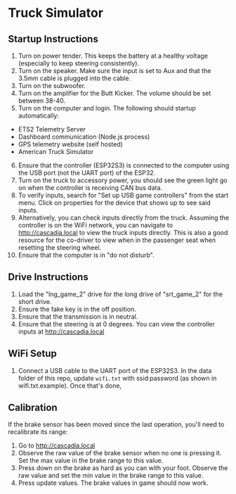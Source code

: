 # Truck Simulator

## Startup Instructions

1. Turn on power tender. This keeps the battery at a healthy voltage (especially to keep steering consistently).
2. Turn on the speaker. Make sure the input is set to Aux and that the 3.5mm cable is plugged into the cable.
3. Turn on the subwoofer.
4. Turn on the amplifier for the Butt Kicker. The volume should be set between 38-40.
5. Turn on the computer and login. The following should startup automatically:
  - ETS2 Telemetry Server
  - Dashboard communication (Node.js process)
  - GPS telemetry website (self hosted)
  - American Truck Simulator
6. Ensure that the controller (ESP32S3) is connected to the computer using the USB port (not the UART port) of the ESP32.
7. Turn on the truck to accessory power, you should see the green light go on when the controller is receiving CAN bus data.
8. To verify inputs, search for "Set up USB game controllers" from the start menu. Click on properties for the device that shows up to see said inputs.
9. Alternatively, you can check inputs directly from the truck. Assuming the controller is on the WiFi network, you can navigate to http://cascadia.local to view the truck inputs directly. This is also a good resource for the co-driver to view when in the passenger seat when resetting the steering wheel.
10. Ensure that the computer is in "do not disturb".

## Drive Instructions

1. Load the "lng_game_2" drive for the long drive of "srt_game_2" for the short drive.
2. Ensure the fake key is in the off position.
3. Ensure that the transmission is in neutral.
4. Ensure that the steering is at 0 degrees. You can view the controller inputs at http://cascadia.local

## WiFi Setup

1. Connect a USB cable to the UART port of the ESP32S3. In the data folder of this repo, update `wifi.txt` with ssid:password (as shown in wifi.txt.example). Once that's done, 

## Calibration

If the brake sensor has been moved since the last operation, you'll need to recalibrate its range:

1. Go to http://cascadia.local
2. Observe the raw value of the brake sensor when no one is pressing it. Set the max value in the brake range to this value.
3. Press down on the brake as hard as you can with your foot. Observe the raw value and set the min value in the brake range to this value.
4. Press update values. The brake values in game should now work.